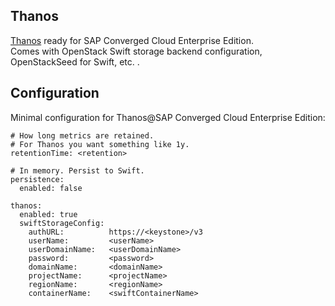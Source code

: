 Thanos
------

[Thanos](https://github.com/improbable-eng/thanos) ready for SAP Converged Cloud Enterprise Edition.  
Comes with OpenStack Swift storage backend configuration, OpenStackSeed for Swift, etc. .

## Configuration

Minimal configuration for Thanos@SAP Converged Cloud Enterprise Edition:

```
# How long metrics are retained. 
# For Thanos you want something like 1y.
retentionTime: <retention>

# In memory. Persist to Swift.
persistence:
  enabled: false

thanos:
  enabled: true
  swiftStorageConfig:
    authURL:          https://<keystone>/v3
    userName:         <userName>
    userDomainName:   <userDomainName>
    password:         <password>
    domainName:       <domainName>
    projectName:      <projectName>
    regionName:       <regionName>
    containerName:    <swiftContainerName>
```